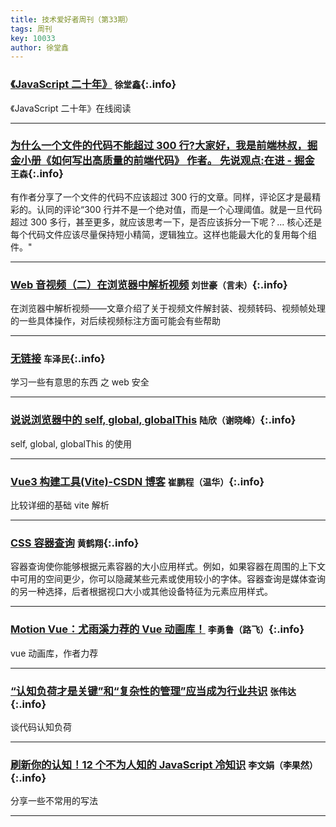 ```yaml
---
title: 技术爱好者周刊（第33期）
tags: 周刊
key: 10033
author: 徐堂鑫
---
```


### [《JavaScript 二十年》](https://cn.history.js.org/) `徐堂鑫`{:.info}

《JavaScript 二十年》在线阅读

---

### [为什么一个文件的代码不能超过 300 行?大家好，我是前端林叔，掘金小册《如何写出高质量的前端代码》 作者。 先说观点:在进 - 掘金](https://juejin.cn/post/7431575865152618511) `王森`{:.info}

有作者分享了一个文件的代码不应该超过 300 行的文章。同样，评论区才是最精彩的。认同的评论“300 行并不是一个绝对值，而是一个心理阈值。就是一旦代码超过 300 多行，甚至更多，就应该思考一下，是否应该拆分一下呢？...
核心还是每个代码文件应该尽量保持短小精简，逻辑独立。这样也能最大化的复用每个组件。"

---

### [Web 音视频（二）在浏览器中解析视频](https://hughfenghen.github.io/posts/2023/07/23/webav-2-parse-video/) `刘世豪（言未）`{:.info}

在浏览器中解析视频——文章介绍了关于视频文件解封装、视频转码、视频帧处理的一些具体操作，对后续视频标注方面可能会有些帮助

---

### [无链接]() `车泽民`{:.info}

学习一些有意思的东西 之 web 安全

---

### [说说浏览器中的 self, global, globalThis](https://www.jianshu.com/p/3e3029000629) `陆欣（谢晓峰）`{:.info}

self, global, globalThis 的使用

---

### [Vue3 构建工具(Vite)-CSDN 博客](https://blog.csdn.net/Flying_Fish_roe/article/details/145113236) `崔鹏程（温华）`{:.info}

比较详细的基础 vite 解析

---

### [CSS 容器查询](https://developer.mozilla.org/zh-CN/docs/Web/CSS/CSS_containment/Container_queries) `黄鹤翔`{:.info}

容器查询使你能够根据元素容器的大小应用样式。例如，如果容器在周围的上下文中可用的空间更少，你可以隐藏某些元素或使用较小的字体。容器查询是媒体查询的另一种选择，后者根据视口大小或其他设备特征为元素应用样式。

---

### [Motion Vue：尤雨溪力荐的 Vue 动画库！](https://mp.weixin.qq.com/s/Y8LdH-PBzV4Y-f4PQh8UHQ) `李勇鲁（路飞）`{:.info}

vue 动画库，作者力荐

---

### [“认知负荷才是关键”和“复杂性的管理”应当成为行业共识](https://mp.weixin.qq.com/s/H3uLIyXwFlM6B52aKCadXg) `张伟达`{:.info}

谈代码认知负荷

---

### [刷新你的认知！12 个不为人知的 JavaScript 冷知识](https://mp.weixin.qq.com/s/XObNP6UUz-5JB0CZTgN1DA) `李文娟（李果然）`{:.info}

分享一些不常用的写法

---
